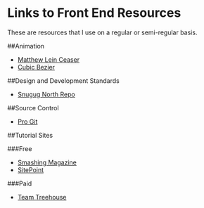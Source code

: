 Links to Front End Resources
============================

These are resources that I use on a regular or semi-regular basis.

##Animation
* [Matthew Lein Ceaser](http://matthewlein.com/ceaser/)
* [Cubic Bezier](http://cubic-bezier.com/)

##Design and Development Standards
* [Snugug North Repo](https://github.com/Snugug/north)

##Source Control
* [Pro Git](http://git-scm.com/book)

##Tutorial Sites

###Free
* [Smashing Magazine](http://www.smashingmagazine.com)
* [SitePoint](http://www.sitepoint.com)

###Paid
* [Team Treehouse](http://www.teamtreehouse.com)
